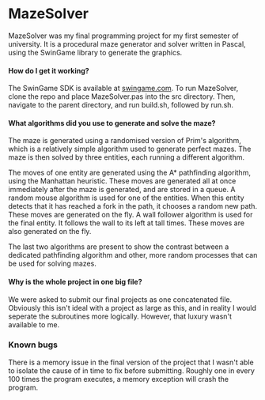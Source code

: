 # MazeSolver

MazeSolver was my final programming project for my first semester of university. It is a procedural maze generator and solver written in Pascal, using the SwinGame library to generate the graphics.

#### How do I get it working?

The SwinGame SDK is available at [swingame.com](http://www.swingame.com/). To run MazeSolver, clone the repo and place MazeSolver.pas into the src directory. Then, navigate to the parent directory, and run build.sh, followed by run.sh.

#### What algorithms did you use to generate and solve the maze?

The maze is generated using a randomised version of Prim's algorithm, which is a relatively simple algorithm used to generate perfect mazes. The maze is then solved by three entities, each running a different algorithm.

 The moves of one entity are generated using the A* pathfinding algorithm, using the Manhattan heuristic. These moves are generated all at once immediately after the maze is generated, and are stored in a queue.
 A random mouse algorithm is used for one of the entities. When this entity detects that it has reached a fork in the path, it chooses a random new path. These moves are generated on the fly.
 A wall follower algorithm is used for the final entity. It follows the wall to its left at tall times. These moves are also generated on the fly.
 
 The last two algorithms are present to show the contrast between a dedicated pathfinding algorithm and other, more random processes that can be used for solving mazes.

#### Why is the whole project in one big file?

We were asked to submit our final projects as one concatenated file. Obviously this isn't ideal with a project as large as this, and in reality I would seperate the subroutines more logically. However, that luxury wasn't available to me.

### Known bugs

There is a memory issue in the final version of the project that I wasn't able to isolate the cause of in time to fix before submitting. Roughly one in every 100 times the program executes, a memory exception will crash the program.
